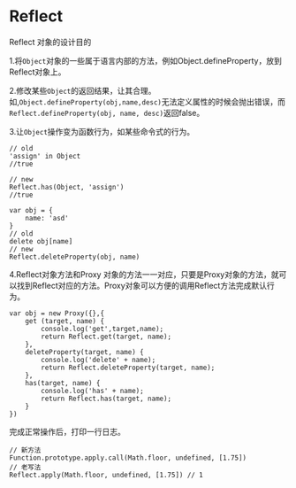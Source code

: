 # Reflect

Reflect 对象的设计目的

1.将`Object`对象的一些属于语言内部的方法，例如Object.defineProperty，放到Reflect对象上。

2.修改某些`Object`的返回结果，让其合理。如,`Object.defineProperty(obj,name,desc)`无法定义属性的时候会抛出错误，而`Reflect.defineProperty(obj, name, desc)`返回false。

3.让`Object`操作变为函数行为，如某些命令式的行为。

    // old
    'assign' in Object
    //true

    // new
    Reflect.has(Object, 'assign') 
    //true

    var obj = {
        name: 'asd'
    }
    // old
    delete obj[name]
    // new
    Reflect.deleteProperty(obj, name) 

4.Reflect对象方法和Proxy 对象的方法一一对应，只要是Proxy对象的方法，就可以找到Reflect对应的方法。Proxy对象可以方便的调用Reflect方法完成默认行为。

    var obj = new Proxy({},{
        get (target, name) {
            console.log('get',target,name);
            return Reflect.get(target, name);
        },
        deleteProperty(target, name) {
            console.log('delete' + name);
            return Reflect.deleteProperty(target, name);
        },
        has(target, name) {
            console.log('has' + name);
            return Reflect.has(target, name);
        }
    })

完成正常操作后，打印一行日志。

    // 新方法
    Function.prototype.apply.call(Math.floor, undefined, [1.75])
    // 老写法
    Reflect.apply(Math.floor, undefined, [1.75]) // 1